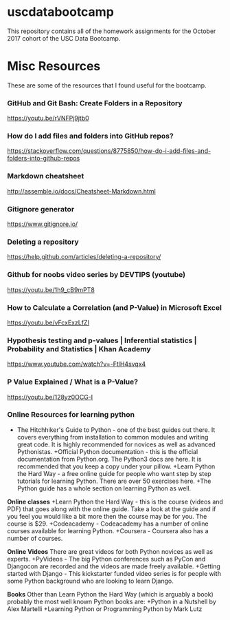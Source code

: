 # uscdatabootcamp

This repository contains all of the homework assignments for the October 2017 cohort of the USC Data Bootcamp.

# Misc Resources  
These are some of the resources that I found useful for the bootcamp.

### GitHub and Git Bash: Create Folders in a Repository
https://youtu.be/rVNFPj9jtb0

### How do I add files and folders into GitHub repos?
https://stackoverflow.com/questions/8775850/how-do-i-add-files-and-folders-into-github-repos

### Markdown cheatsheet
http://assemble.io/docs/Cheatsheet-Markdown.html

### Gitignore generator
https://www.gitignore.io/

### Deleting a repository 
https://help.github.com/articles/deleting-a-repository/

### Github for noobs video series by DEVTIPS (youtube)
https://youtu.be/1h9_cB9mPT8

### How to Calculate a Correlation (and P-Value) in Microsoft Excel
https://youtu.be/vFcxExzLfZI

### Hypothesis testing and p-values | Inferential statistics | Probability and Statistics | Khan Academy
https://www.youtube.com/watch?v=-FtlH4svqx4

### P Value Explained / What is a P-Value?
https://youtu.be/128yz0OCG-I

### Online Resources for learning python
+ The Hitchhiker's Guide to Python - one of the best guides out there. It covers everything from installation to common modules and writing great code. It is highly recommended for novices as well as advanced Pythonistas.
+Official Python documentation - this is the official documentation from Python.org. The Python3 docs are here. It is recommended that you keep a copy under your pillow.
+Learn Python the Hard Way - a free online guide for people who want step by step tutorials for learning Python. There are over 50 exercises here.
+The Python guide has a whole section on learning Python as well.

**Online classes**
+Learn Python the Hard Way - this is the course (videos and PDF) that goes along with the online guide. Take a look at the guide and if you feel you would like a bit more then the course may be for you. The course is $29.
+Codeacademy - Codeacademy has a number of online courses available for learning Python.
+Coursera - Coursera also has a number of courses.

**Online Videos**
There are great videos for both Python novices as well as experts.
+PyVideos - The big Python conferences such as PyCon and Djangocon are recorded and the videos are made freely available.
+Getting started with Django - This kickstarter funded video series is for people with some Python background who are looking to learn Django.

**Books**
Other than Learn Python the Hard Way (which is arguably a book) probably the most well known Python books are:
+Python in a Nutshell by Alex Martelli
+Learning Python or Programming Python by Mark Lutz
